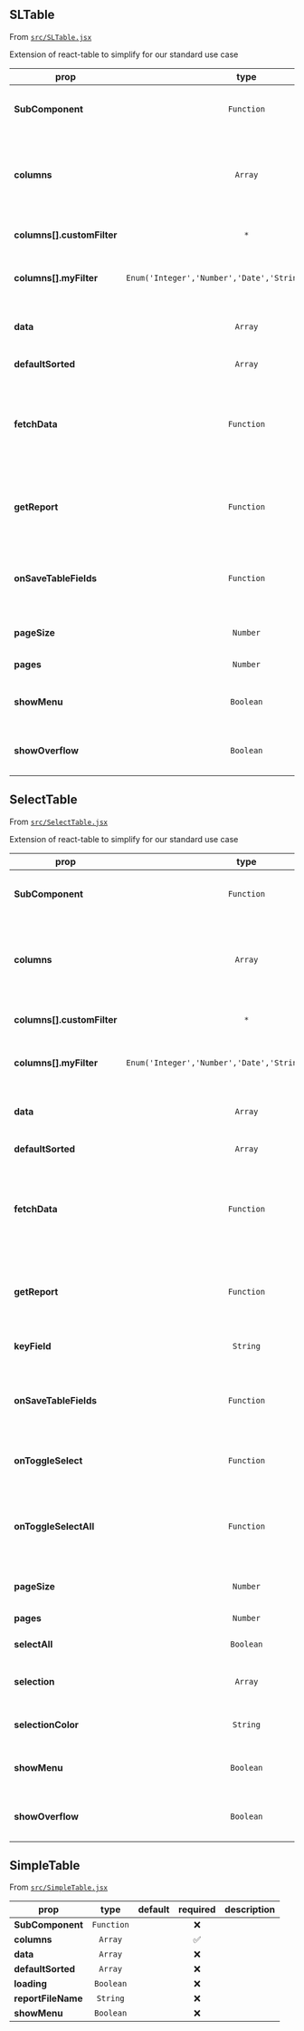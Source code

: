 
## SLTable

From [`src/SLTable.jsx`](src/SLTable.jsx)

Extension of react-table to simplify for our standard use case

prop | type | default | required | description
---- | :----: | :-------: | :--------: | -----------
**SubComponent** | `Function` |  | :x: | Subcomponent to display when a table is expanded
**columns** | `Array` |  | :white_check_mark: | array describing how to display each key in data see react-table for full description
**columns[].customFilter** | `*` |  | :x: | custom filter defined per react-table
**columns[].myFilter** | `Enum('Integer','Number','Date','StringAsInt','Text')` |  | :x: | Predefined filter to use, defaults to 'Text';
**data** | `Array` |  | :x: | array of objects to display in the table
**defaultSorted** | `Array` |  | :x: | default column to sort by
**fetchData** | `Function` |  | :white_check_mark: | function to be called when we need to fetch new data ie, when page/limit is changed or filtered
**getReport** | `Function` |  | :x: | function which will return a csv of the data if blank, will hide menu buttons
**onSaveTableFields** | `Function` |  | :x: | callback which returns all visible headers useful to store default headers
**pageSize** | `Number` |  | :x: | number of items to show per page
**pages** | `Number` |  | :x: | total # of pages
**showMenu** | `Boolean` | `true` | :x: | whether or not to display the column toggle menu
**showOverflow** | `Boolean` | `false` | :x: | true will allow inputs such as dropdowns etc to show




## SelectTable

From [`src/SelectTable.jsx`](src/SelectTable.jsx)

Extension of react-table to simplify for our standard use case

prop | type | default | required | description
---- | :----: | :-------: | :--------: | -----------
**SubComponent** | `Function` |  | :x: | Subcomponent to display when a table is expanded
**columns** | `Array` |  | :white_check_mark: | array describing how to display each key in data see react-table for full description
**columns[].customFilter** | `*` |  | :x: | custom filter defined per react-table
**columns[].myFilter** | `Enum('Integer','Number','Date','StringAsInt','Text')` |  | :x: | Predefined filter to use, defaults to 'Text';
**data** | `Array` |  | :x: | array of objects to display in the table
**defaultSorted** | `Array` |  | :x: | default column to sort by
**fetchData** | `Function` |  | :white_check_mark: | function to be called when we need to fetch new data ie, when page/limit is changed or filtered
**getReport** | `Function` |  | :x: | function which will return a csv of the data if blank, will hide menu buttons
**keyField** | `String` |  | :white_check_mark: | column index to store in selection set
**onSaveTableFields** | `Function` |  | :x: | callback which returns all visible headers useful to store default headers
**onToggleSelect** | `Function` |  | :white_check_mark: | function to call when a row selection is toggled
**onToggleSelectAll** | `Function` |  | :white_check_mark: | funciton to call when select all is toggled called with 'true' when table data is changed
**pageSize** | `Number` |  | :x: | number of items to show per page
**pages** | `Number` |  | :x: | total # of pages
**selectAll** | `Boolean` |  | :x: | true/false if select all is set
**selection** | `Array` |  | :white_check_mark: | array containing selected 'key' values
**selectionColor** | `String` | `'inherit'` | :x: | css color to highlight row when selected
**showMenu** | `Boolean` | `true` | :x: | whether or not to display the column toggle menu
**showOverflow** | `Boolean` | `false` | :x: | true will allow inputs such as dropdowns etc to show




## SimpleTable

From [`src/SimpleTable.jsx`](src/SimpleTable.jsx)



prop | type | default | required | description
---- | :----: | :-------: | :--------: | -----------
**SubComponent** | `Function` |  | :x: | 
**columns** | `Array` |  | :white_check_mark: | 
**data** | `Array` |  | :x: | 
**defaultSorted** | `Array` |  | :x: | 
**loading** | `Boolean` |  | :x: | 
**reportFileName** | `String` |  | :x: | 
**showMenu** | `Boolean` |  | :x: | 



